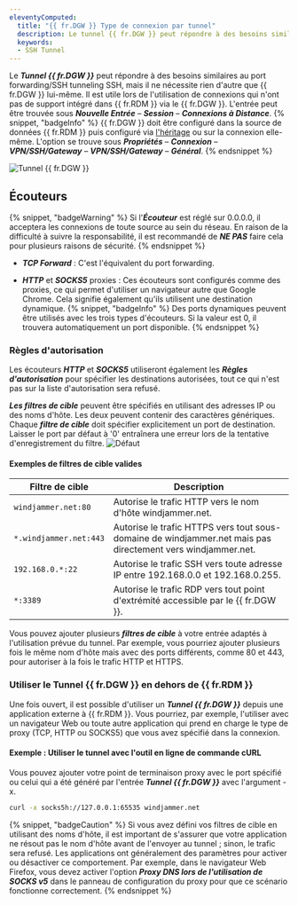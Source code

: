 ```yaml
---
eleventyComputed:
  title: "{{ fr.DGW }} Type de connexion par tunnel"
  description: Le tunnel {{ fr.DGW }} peut répondre à des besoins similaires au port forwarding/SSH tunneling SSH, mais il ne nécessite rien d'autre que {{ fr.DGW }} lui-même.
  keywords:
  - SSH Tunnel
---
```

Le ***Tunnel {{ fr.DGW }}*** peut répondre à des besoins similaires au port forwarding/SSH tunneling SSH, mais il ne nécessite rien d'autre que {{ fr.DGW }} lui-même. Il est utile lors de l'utilisation de connexions qui n'ont pas de support intégré dans {{ fr.RDM }} via le {{ fr.DGW }}. L'entrée peut être trouvée sous ***Nouvelle Entrée*** – ***Session*** – ***Connexions à Distance***.
{% snippet, "badgeInfo" %}
{{ fr.DGW }} doit être configuré dans la source de données {{ fr.RDM }} puis configuré via [l'héritage](/rdm/kb/rdm-windows/knowledge-base/inheritance/) ou sur la connexion elle-même. L'option se trouve sous ***Propriétés*** – ***Connexion*** – ***VPN/SSH/Gateway*** – ***VPN/SSH/Gateway*** – ***Général***.
{% endsnippet %}

![Tunnel {{ fr.DGW }}](https://cdnweb.devolutions.net/docs/docs_en_kb_KB0116.png)
## Écouteurs
{% snippet, "badgeWarning" %}
Si l'***Écouteur*** est réglé sur 0.0.0.0, il acceptera les connexions de toute source au sein du réseau. En raison de la difficulté à suivre la responsabilité, il est recommandé de ***NE PAS*** faire cela pour plusieurs raisons de sécurité.
{% endsnippet %}

* ***TCP Forward*** : C'est l'équivalent du port forwarding.

* ***HTTP*** et ***SOCKS5*** proxies : Ces écouteurs sont configurés comme des proxies, ce qui permet d'utiliser un navigateur autre que Google Chrome. Cela signifie également qu'ils utilisent une destination dynamique.
{% snippet, "badgeInfo" %}
Des ports dynamiques peuvent être utilisés avec les trois types d'écouteurs. Si la valeur est 0, il trouvera automatiquement un port disponible.
{% endsnippet %}

### Règles d'autorisation
Les écouteurs ***HTTP*** et ***SOCKS5*** utiliseront également les ***Règles d'autorisation*** pour spécifier les destinations autorisées, tout ce qui n'est pas sur la liste d'autorisation sera refusé.

***Les filtres de cible*** peuvent être spécifiés en utilisant des adresses IP ou des noms d'hôte. Les deux peuvent contenir des caractères génériques. Chaque ***filtre de cible*** doit spécifier explicitement un port de destination. Laisser le port par défaut à '0' entraînera une erreur lors de la tentative d'enregistrement du filtre.
![Défaut](https://cdnweb.devolutions.net/docs/docs_en_kb_KB0163.png)

#### Exemples de filtres de cible valides
| Filtre de cible          | Description                                                                                 |
|------------------------|---------------------------------------------------------------------------------------------|
| `windjammer.net:80`    | Autorise le trafic HTTP vers le nom d'hôte windjammer.net.                                  |
| `*.windjammer.net:443` | Autorise le trafic HTTPS vers tout sous-domaine de windjammer.net mais pas directement vers windjammer.net. |
| `192.168.0.*:22`       | Autorise le trafic SSH vers toute adresse IP entre 192.168.0.0 et 192.168.0.255.            |
| `*:3389`               | Autorise le trafic RDP vers tout point d'extrémité accessible par le {{ fr.DGW }}.          |

Vous pouvez ajouter plusieurs ***filtres de cible*** à votre entrée adaptés à l'utilisation prévue du tunnel. Par exemple, vous pourriez ajouter plusieurs fois le même nom d'hôte mais avec des ports différents, comme 80 et 443, pour autoriser à la fois le trafic HTTP et HTTPS.

### Utiliser le Tunnel {{ fr.DGW }} en dehors de {{ fr.RDM }}
Une fois ouvert, il est possible d'utiliser un ***Tunnel {{ fr.DGW }}*** depuis une application externe à {{ fr.RDM }}. Vous pourriez, par exemple, l'utiliser avec un navigateur Web ou toute autre application qui prend en charge le type de proxy (TCP, HTTP ou SOCKS5) que vous avez spécifié dans la connexion.

#### Exemple : Utiliser le tunnel avec l'outil en ligne de commande cURL
Vous pouvez ajouter votre point de terminaison proxy avec le port spécifié ou celui qui a été généré par l'entrée ***Tunnel {{ fr.DGW }}*** avec l'argument -x.

```bash
curl -x socks5h://127.0.0.1:65535 windjammer.net
```

{% snippet, "badgeCaution" %}
Si vous avez défini vos filtres de cible en utilisant des noms d'hôte, il est important de s'assurer que votre application ne résout pas le nom d'hôte avant de l'envoyer au tunnel ; sinon, le trafic sera refusé. Les applications ont généralement des paramètres pour activer ou désactiver ce comportement. Par exemple, dans le navigateur Web Firefox, vous devez activer l'option ***Proxy DNS lors de l'utilisation de SOCKS v5*** dans le panneau de configuration du proxy pour que ce scénario fonctionne correctement.
{% endsnippet %}
